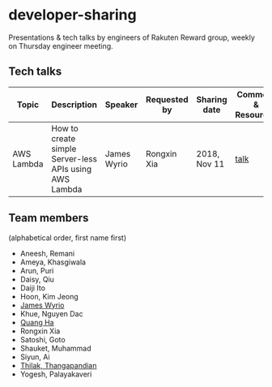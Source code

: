 # developer-sharing
Presentations &amp; tech talks by engineers of Rakuten Reward group, weekly on Thursday engineer meeting.

## Tech talks
|Topic|Description|Speaker|Requested by|Sharing date|Comment & Resources|
|---|---|---|---|---|---|
|AWS Lambda|How to create simple Server-less APIs using AWS Lambda|James Wyrio|Rongxin Xia|2018, Nov 11|[talk](tech-talks/serverless-computing.md)|


## Team members
(alphabetical order, first name first)
* Aneesh, Remani
* Ameya, Khasgiwala
* Arun, Puri
* Daisy, Qiu
* Daiji Ito
* Hoon, Kim Jeong 
* [James Wyrio](https://github.com/JWiryo)
* Khue, Nguyen Dac
* [Quang Ha](https://github.com/quangDecember)
* Rongxin Xia 
* Satoshi, Goto
* Shauket, Muhammad
* Siyun, Ai 
* [Thilak, Thangapandian](https://github.com/Thilak-T)
* Yogesh, Palayakaveri